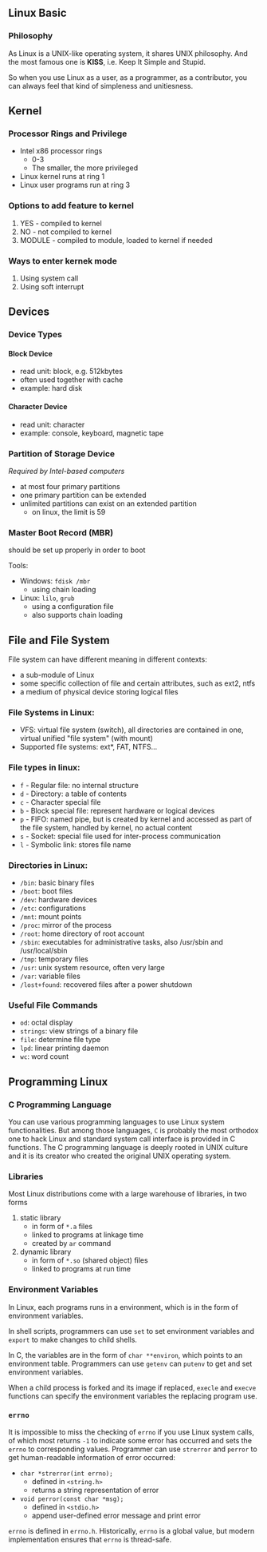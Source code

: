## Linux Basic

### Philosophy

As Linux is a UNIX-like operating system, it shares UNIX philosophy. And the most famous one is **KISS**, i.e. Keep It Simple and Stupid.

So when you use Linux as a user, as a programmer, as a contributor, you can always feel that kind of simpleness and unitiesness.

## Kernel

### Processor Rings and Privilege

* Intel x86 processor rings
    * 0-3
    * The smaller, the more privileged
* Linux kernel runs at ring 1
* Linux user programs run at ring 3

### Options to add feature to kernel

1. YES - compiled to kernel
1. NO - not compiled to kernel
1. MODULE - compiled to module, loaded to kernel if needed

### Ways to enter kernek mode

1. Using system call
1. Using soft interrupt

## Devices

### Device Types

#### Block Device

* read unit: block, e.g. 512kbytes
* often used together with cache
* example: hard disk

#### Character Device

* read unit: character
* example: console, keyboard, magnetic tape

### Partition of Storage Device

*Required by Intel-based computers*

* at most four primary partitions
* one primary partition can be extended
* unlimited partitions can exist on an extended partition
    * on linux, the limit is 59

### Master Boot Record (MBR)

should be set up properly in order to boot

Tools:

* Windows: `fdisk /mbr`
    * using chain loading
* Linux: `lilo`, `grub`
    * using a configuration file
    * also supports chain loading

## File and File System

File system can have different meaning in different contexts:

* a sub-module of Linux
* some specific collection of file and certain attributes, such as ext2, ntfs
* a medium of physical device storing logical files
 
### File Systems in Linux:

* VFS: virtual file system (switch), all directories are contained in one, virtual unified "file system" (with mount)
* Supported file systems: ext\*, FAT, NTFS...

### File types in linux:

* `f` - Regular file: no internal structure
* `d` - Directory: a table of contents
* `c` - Character special file
* `b` - Block special file: represent hardware or logical devices
* `p` - FIFO: named pipe, but is created by kernel and accessed as part of the file system, handled by kernel, no actual content 
* `s` - Socket: special file used for inter-process communication
* `l` - Symbolic link: stores file name

### Directories in Linux:

* `/bin`: basic binary files
* `/boot`: boot files
* `/dev`: hardware devices
* `/etc`: configurations
* `/mnt`: mount points
* `/proc`: mirror of the process
* `/root`: home directory of root account
* `/sbin`: executables for administrative tasks, also /usr/sbin and /usr/local/sbin
* `/tmp`: temporary files
* `/usr`: unix system resource, often very large
* `/var`: variable files
* `/lost+found`: recovered files after a power shutdown

### Useful File Commands

* `od`: octal display
* `strings`: view strings of a binary file
* `file`: determine file type
* `lpd`: linear printing daemon
* `wc`: word count

## Programming Linux

### C Programming Language

You can use various programming languages to use Linux system functionalities. But among those languages, `C` is probably the most orthodox one to hack Linux and standard system call interface is provided in C functions. The C programming language is deeply rooted in UNIX culture and it is its creator who created the original UNIX operating system.

### Libraries

Most Linux distributions come with a large warehouse of libraries, in two forms

1. static library
    * in form of `*.a` files 
    * linked to programs at linkage time
    * created by `ar` command
1. dynamic library
    * in form of `*.so` (shared object) files 
    * linked to programs at run time

### Environment Variables

In Linux, each programs runs in a environment, which is in the form of environment variables.

In shell scripts, programmers can use `set` to set environment variables and `export` to make changes to child shells.

In C, the variables are in the form of `char **environ`, which points to an environment table. Programmers can use `getenv` can `putenv` to get and set environment variables.

When a child process is forked and its image if replaced, `execle` and `execve` functions can specify the environment variables the replacing program use.

### `errno`

It is impossible to miss the checking of `errno` if you use Linux system calls, of which most returns `-1` to indicate some error has occurred and sets the `errno` to corresponding values. Programmer can use `strerror` and `perror` to get human-readable information of error occurred:

* `char *strerror(int errno);`
    * defined in `<string.h>`
    * returns a string representation of error
* `void perror(const char *msg);`
    * defined in `<stdio.h>`
    * append user-defined error message and print error

`errno` is defined in `errno.h`. Historically, `errno` is a global value, but modern implementation ensures that `errno` is thread-safe.
